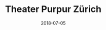 ﻿---
title:          "Theater Purpur Zürich"
date:           "2018-07-05"
draft:          false
robotsExclude:  true
---
